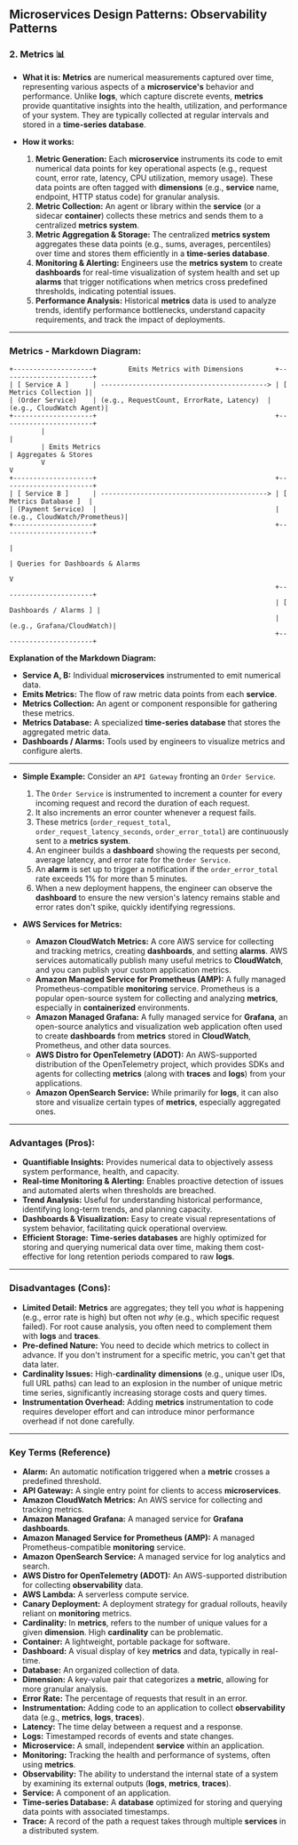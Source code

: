 ## Microservices Design Patterns: Observability Patterns

### 2\. Metrics 📊

  * **What it is:** **Metrics** are numerical measurements captured over time, representing various aspects of a **microservice's** behavior and performance. Unlike **logs**, which capture discrete events, **metrics** provide quantitative insights into the health, utilization, and performance of your system. They are typically collected at regular intervals and stored in a **time-series database**.

  * **How it works:**

    1.  **Metric Generation:** Each **microservice** instruments its code to emit numerical data points for key operational aspects (e.g., request count, error rate, latency, CPU utilization, memory usage). These data points are often tagged with **dimensions** (e.g., **service** name, endpoint, HTTP status code) for granular analysis.
    2.  **Metric Collection:** An agent or library within the **service** (or a sidecar **container**) collects these metrics and sends them to a centralized **metrics system**.
    3.  **Metric Aggregation & Storage:** The centralized **metrics system** aggregates these data points (e.g., sums, averages, percentiles) over time and stores them efficiently in a **time-series database**.
    4.  **Monitoring & Alerting:** Engineers use the **metrics system** to create **dashboards** for real-time visualization of system health and set up **alarms** that trigger notifications when metrics cross predefined thresholds, indicating potential issues.
    5.  **Performance Analysis:** Historical **metrics** data is used to analyze trends, identify performance bottlenecks, understand capacity requirements, and track the impact of deployments.

-----

### Metrics - Markdown Diagram:

```
+--------------------+        Emits Metrics with Dimensions        +-----------------------+
| [ Service A ]      | ------------------------------------------> | [ Metrics Collection ]|
| (Order Service)    | (e.g., RequestCount, ErrorRate, Latency)  | (e.g., CloudWatch Agent)|
+--------------------+                                             +-----------------------+
        |                                                                  |
        | Emits Metrics                                                    | Aggregates & Stores
        V                                                                  V
+--------------------+                                             +-----------------------+
| [ Service B ]      | ------------------------------------------> | [ Metrics Database ]  |
| (Payment Service)  |                                             | (e.g., CloudWatch/Prometheus)|
+--------------------+                                             +-----------------------+
                                                                             |
                                                                             | Queries for Dashboards & Alarms
                                                                             V
                                                                   +-----------------------+
                                                                   | [ Dashboards / Alarms ] |
                                                                   | (e.g., Grafana/CloudWatch)|
                                                                   +-----------------------+
```

**Explanation of the Markdown Diagram:**

  * **Service A, B:** Individual **microservices** instrumented to emit numerical data.
  * **Emits Metrics:** The flow of raw metric data points from each **service**.
  * **Metrics Collection:** An agent or component responsible for gathering these metrics.
  * **Metrics Database:** A specialized **time-series database** that stores the aggregated metric data.
  * **Dashboards / Alarms:** Tools used by engineers to visualize metrics and configure alerts.

-----

  * **Simple Example:**
    Consider an `API Gateway` fronting an `Order Service`.

    1.  The `Order Service` is instrumented to increment a counter for every incoming request and record the duration of each request.
    2.  It also increments an error counter whenever a request fails.
    3.  These metrics (`order_request_total`, `order_request_latency_seconds`, `order_error_total`) are continuously sent to a **metrics system**.
    4.  An engineer builds a **dashboard** showing the requests per second, average latency, and error rate for the `Order Service`.
    5.  An **alarm** is set up to trigger a notification if the `order_error_total` rate exceeds 1% for more than 5 minutes.
    6.  When a new deployment happens, the engineer can observe the **dashboard** to ensure the new version's latency remains stable and error rates don't spike, quickly identifying regressions.

  * **AWS Services for Metrics:**

      * **Amazon CloudWatch Metrics:** A core AWS service for collecting and tracking metrics, creating **dashboards**, and setting **alarms**. AWS services automatically publish many useful metrics to **CloudWatch**, and you can publish your custom application metrics.
      * **Amazon Managed Service for Prometheus (AMP):** A fully managed Prometheus-compatible **monitoring** service. Prometheus is a popular open-source system for collecting and analyzing **metrics**, especially in **containerized** environments.
      * **Amazon Managed Grafana:** A fully managed service for **Grafana**, an open-source analytics and visualization web application often used to create **dashboards** from **metrics** stored in **CloudWatch**, Prometheus, and other data sources.
      * **AWS Distro for OpenTelemetry (ADOT):** An AWS-supported distribution of the OpenTelemetry project, which provides SDKs and agents for collecting **metrics** (along with **traces** and **logs**) from your applications.
      * **Amazon OpenSearch Service:** While primarily for **logs**, it can also store and visualize certain types of **metrics**, especially aggregated ones.

-----

### Advantages (Pros):

  * **Quantifiable Insights:** Provides numerical data to objectively assess system performance, health, and capacity.
  * **Real-time Monitoring & Alerting:** Enables proactive detection of issues and automated alerts when thresholds are breached.
  * **Trend Analysis:** Useful for understanding historical performance, identifying long-term trends, and planning capacity.
  * **Dashboards & Visualization:** Easy to create visual representations of system behavior, facilitating quick operational overview.
  * **Efficient Storage:** **Time-series databases** are highly optimized for storing and querying numerical data over time, making them cost-effective for long retention periods compared to raw **logs**.

-----

### Disadvantages (Cons):

  * **Limited Detail:** **Metrics** are aggregates; they tell you *what* is happening (e.g., error rate is high) but often not *why* (e.g., which specific request failed). For root cause analysis, you often need to complement them with **logs** and **traces**.
  * **Pre-defined Nature:** You need to decide which metrics to collect in advance. If you don't instrument for a specific metric, you can't get that data later.
  * **Cardinality Issues:** High-**cardinality** **dimensions** (e.g., unique user IDs, full URL paths) can lead to an explosion in the number of unique metric time series, significantly increasing storage costs and query times.
  * **Instrumentation Overhead:** Adding **metrics** instrumentation to code requires developer effort and can introduce minor performance overhead if not done carefully.

-----

### Key Terms (Reference)

  * **Alarm:** An automatic notification triggered when a **metric** crosses a predefined threshold.
  * **API Gateway:** A single entry point for clients to access **microservices**.
  * **Amazon CloudWatch Metrics:** An AWS service for collecting and tracking metrics.
  * **Amazon Managed Grafana:** A managed service for **Grafana** **dashboards**.
  * **Amazon Managed Service for Prometheus (AMP):** A managed Prometheus-compatible **monitoring** service.
  * **Amazon OpenSearch Service:** A managed service for log analytics and search.
  * **AWS Distro for OpenTelemetry (ADOT):** An AWS-supported distribution for collecting **observability** data.
  * **AWS Lambda:** A serverless compute service.
  * **Canary Deployment:** A deployment strategy for gradual rollouts, heavily reliant on **monitoring** metrics.
  * **Cardinality:** In **metrics**, refers to the number of unique values for a given **dimension**. High **cardinality** can be problematic.
  * **Container:** A lightweight, portable package for software.
  * **Dashboard:** A visual display of key **metrics** and data, typically in real-time.
  * **Database:** An organized collection of data.
  * **Dimension:** A key-value pair that categorizes a **metric**, allowing for more granular analysis.
  * **Error Rate:** The percentage of requests that result in an error.
  * **Instrumentation:** Adding code to an application to collect **observability** data (e.g., **metrics**, **logs**, **traces**).
  * **Latency:** The time delay between a request and a response.
  * **Logs:** Timestamped records of events and state changes.
  * **Microservice:** A small, independent **service** within an application.
  * **Monitoring:** Tracking the health and performance of systems, often using **metrics**.
  * **Observability:** The ability to understand the internal state of a system by examining its external outputs (**logs**, **metrics**, **traces**).
  * **Service:** A component of an application.
  * **Time-series Database:** A **database** optimized for storing and querying data points with associated timestamps.
  * **Trace:** A record of the path a request takes through multiple **services** in a distributed system.